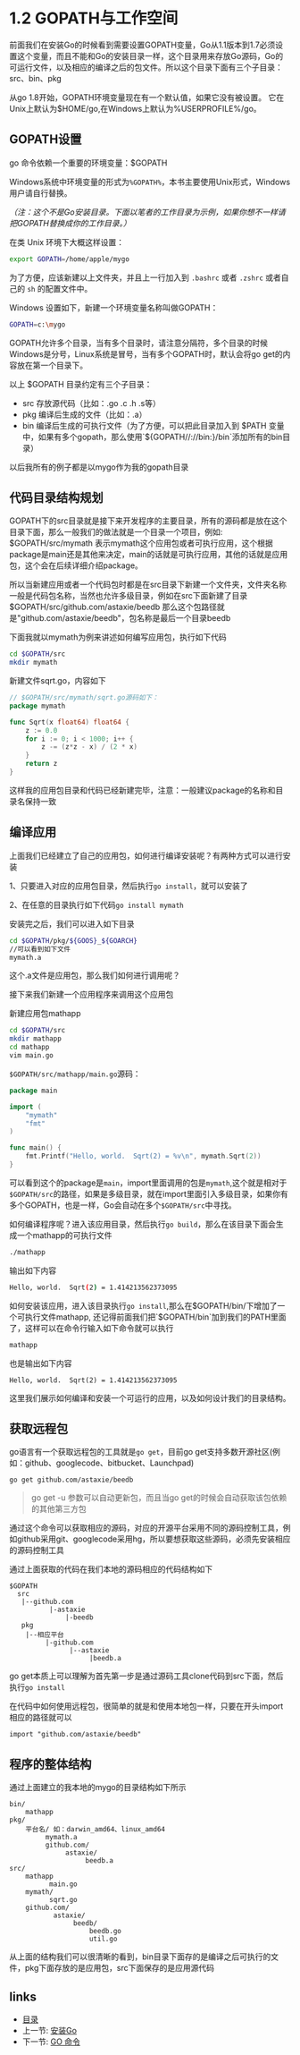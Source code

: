 # 1.2 GOPATH与工作空间

前面我们在安装Go的时候看到需要设置GOPATH变量，Go从1.1版本到1.7必须设置这个变量，而且不能和Go的安装目录一样，这个目录用来存放Go源码，Go的可运行文件，以及相应的编译之后的包文件。所以这个目录下面有三个子目录：src、bin、pkg

从go 1.8开始，GOPATH环境变量现在有一个默认值，如果它没有被设置。 它在Unix上默认为$HOME/go,在Windows上默认为%USERPROFILE%/go。
## GOPATH设置
  go 命令依赖一个重要的环境变量：$GOPATH

  Windows系统中环境变量的形式为`%GOPATH%`，本书主要使用Unix形式，Windows用户请自行替换。

  *（注：这个不是Go安装目录。下面以笔者的工作目录为示例，如果你想不一样请把GOPATH替换成你的工作目录。）*

  在类 Unix 环境下大概这样设置：
```sh
export GOPATH=/home/apple/mygo
```
  为了方便，应该新建以上文件夹，并且上一行加入到 `.bashrc` 或者 `.zshrc` 或者自己的 `sh` 的配置文件中。

  Windows 设置如下，新建一个环境变量名称叫做GOPATH：
```sh
GOPATH=c:\mygo
```
GOPATH允许多个目录，当有多个目录时，请注意分隔符，多个目录的时候Windows是分号，Linux系统是冒号，当有多个GOPATH时，默认会将go get的内容放在第一个目录下。


以上 $GOPATH 目录约定有三个子目录：

- src 存放源代码（比如：.go .c .h .s等）
- pkg 编译后生成的文件（比如：.a）
- bin 编译后生成的可执行文件（为了方便，可以把此目录加入到 $PATH 变量中，如果有多个gopath，那么使用`${GOPATH//://bin:}/bin`添加所有的bin目录）

以后我所有的例子都是以mygo作为我的gopath目录


## 代码目录结构规划
GOPATH下的src目录就是接下来开发程序的主要目录，所有的源码都是放在这个目录下面，那么一般我们的做法就是一个目录一个项目，例如: $GOPATH/src/mymath 表示mymath这个应用包或者可执行应用，这个根据package是main还是其他来决定，main的话就是可执行应用，其他的话就是应用包，这个会在后续详细介绍package。


所以当新建应用或者一个代码包时都是在src目录下新建一个文件夹，文件夹名称一般是代码包名称，当然也允许多级目录，例如在src下面新建了目录$GOPATH/src/github.com/astaxie/beedb 那么这个包路径就是"github.com/astaxie/beedb"，包名称是最后一个目录beedb

下面我就以mymath为例来讲述如何编写应用包，执行如下代码
```sh
cd $GOPATH/src
mkdir mymath
```

新建文件sqrt.go，内容如下
```go
// $GOPATH/src/mymath/sqrt.go源码如下：
package mymath

func Sqrt(x float64) float64 {
	z := 0.0
	for i := 0; i < 1000; i++ {
		z -= (z*z - x) / (2 * x)
	}
	return z
}
```
这样我的应用包目录和代码已经新建完毕，注意：一般建议package的名称和目录名保持一致

## 编译应用
上面我们已经建立了自己的应用包，如何进行编译安装呢？有两种方式可以进行安装

1、只要进入对应的应用包目录，然后执行`go install`，就可以安装了

2、在任意的目录执行如下代码`go install mymath`

安装完之后，我们可以进入如下目录
```sh
cd $GOPATH/pkg/${GOOS}_${GOARCH}
//可以看到如下文件
mymath.a
```
这个.a文件是应用包，那么我们如何进行调用呢？

接下来我们新建一个应用程序来调用这个应用包

新建应用包mathapp
```sh
cd $GOPATH/src
mkdir mathapp
cd mathapp
vim main.go
```

`$GOPATH/src/mathapp/main.go`源码：
```go
package main

import (
	"mymath"
	"fmt"
)

func main() {
	fmt.Printf("Hello, world.  Sqrt(2) = %v\n", mymath.Sqrt(2))
}
```

可以看到这个的package是`main`，import里面调用的包是`mymath`,这个就是相对于`$GOPATH/src`的路径，如果是多级目录，就在import里面引入多级目录，如果你有多个GOPATH，也是一样，Go会自动在多个`$GOPATH/src`中寻找。

如何编译程序呢？进入该应用目录，然后执行`go build`，那么在该目录下面会生成一个mathapp的可执行文件
```sh
./mathapp
```

输出如下内容
```sh
Hello, world.  Sqrt(2) = 1.414213562373095
```

如何安装该应用，进入该目录执行`go install`,那么在$GOPATH/bin/下增加了一个可执行文件mathapp, 还记得前面我们把`$GOPATH/bin`加到我们的PATH里面了，这样可以在命令行输入如下命令就可以执行

```sh
mathapp
```
	
也是输出如下内容

	Hello, world.  Sqrt(2) = 1.414213562373095
	
这里我们展示如何编译和安装一个可运行的应用，以及如何设计我们的目录结构。

## 获取远程包
   go语言有一个获取远程包的工具就是`go get`，目前go get支持多数开源社区(例如：github、googlecode、bitbucket、Launchpad)

	go get github.com/astaxie/beedb
	
>go get -u 参数可以自动更新包，而且当go get的时候会自动获取该包依赖的其他第三方包	

通过这个命令可以获取相应的源码，对应的开源平台采用不同的源码控制工具，例如github采用git、googlecode采用hg，所以要想获取这些源码，必须先安装相应的源码控制工具

通过上面获取的代码在我们本地的源码相应的代码结构如下

	$GOPATH
	  src
	   |--github.com
			  |-astaxie
				  |-beedb
	   pkg
		|--相应平台
			 |-github.com
				   |--astaxie
						|beedb.a

go get本质上可以理解为首先第一步是通过源码工具clone代码到src下面，然后执行`go install`

在代码中如何使用远程包，很简单的就是和使用本地包一样，只要在开头import相应的路径就可以

	import "github.com/astaxie/beedb"

## 程序的整体结构
通过上面建立的我本地的mygo的目录结构如下所示

	bin/
		mathapp
	pkg/
		平台名/ 如：darwin_amd64、linux_amd64
			 mymath.a
			 github.com/
				  astaxie/
					   beedb.a
	src/
		mathapp
			  main.go
		mymath/
			  sqrt.go
		github.com/
			   astaxie/
					beedb/
						beedb.go
						util.go

从上面的结构我们可以很清晰的看到，bin目录下面存的是编译之后可执行的文件，pkg下面存放的是应用包，src下面保存的是应用源代码


## links
  * [目录](<preface.md>)
  * 上一节: [安装Go](<01.1.md>)
  * 下一节: [GO 命令](<01.3.md>)
